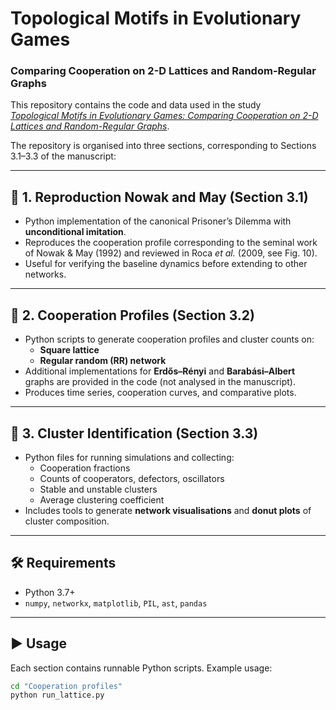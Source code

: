 # Topological Motifs in Evolutionary Games
### Comparing Cooperation on 2-D Lattices and Random-Regular Graphs

This repository contains the code and data used in the study  
[*Topological Motifs in Evolutionary Games: Comparing Cooperation on 2-D Lattices and Random-Regular Graphs*](https://github.com/jsegoviamartin/Topological_Motifs).

The repository is organised into three sections, corresponding to Sections 3.1–3.3 of the manuscript:

---

## 📂 1. Reproduction Nowak and May (Section 3.1)
- Python implementation of the canonical Prisoner’s Dilemma with **unconditional imitation**.
- Reproduces the cooperation profile corresponding to the seminal work of Nowak & May (1992) and reviewed in Roca *et al.* (2009, see Fig. 10).
- Useful for verifying the baseline dynamics before extending to other networks.

---

## 📂 2. Cooperation Profiles (Section 3.2)
- Python scripts to generate cooperation profiles and cluster counts on:
  - **Square lattice**  
  - **Regular random (RR) network**
- Additional implementations for **Erdős–Rényi** and **Barabási–Albert** graphs are provided in the code (not analysed in the manuscript).
- Produces time series, cooperation curves, and comparative plots.

---

## 📂 3. Cluster Identification (Section 3.3)
- Python files for running simulations and collecting:
  - Cooperation fractions  
  - Counts of cooperators, defectors, oscillators  
  - Stable and unstable clusters  
  - Average clustering coefficient
- Includes tools to generate **network visualisations** and **donut plots** of cluster composition.

---

## 🛠 Requirements
- Python 3.7+  
- `numpy`, `networkx`, `matplotlib`, `PIL`, `ast`, `pandas`

---

## ▶️ Usage
Each section contains runnable Python scripts. Example usage:

```bash
cd "Cooperation profiles"
python run_lattice.py
